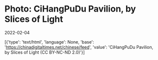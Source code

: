 # Photo: CiHangPuDu Pavilion, by Slices of Light

2022-02-04

[{'type': 'text/html', 'language': None, 'base': 'https://chinadigitaltimes.net/chinese/feed', 'value': 'CiHangPuDu Pavilion, by Slices of Light (CC BY-NC-ND 2.0)'}]